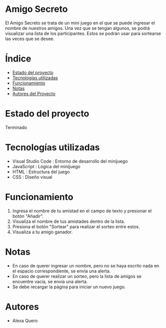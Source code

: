 <h1> Amigo Secreto </h1>

El Amigo Secreto se trata de un mini juego en el que
se puede ingresar el nombre de nuestros amigos. Una vez que se tengan algunos, se podrá visualizar una lista de los participantes. Estos
se podrán usar para sortearse las veces que se desee.

# Índice #

* [Estado del proyecto](#Estado-del-proyecto)
* [Tecnologías utilizadas](#Tecnologías-utilizadas)
* [Funcionamiento](#Funcionamiento)
* [Notas](#Notas)
* [Autores del Proyecto](#Autores)


# Estado del proyecto #
Terminado

# Tecnologías utilizadas #
- Visual Studio Code : Entorno de desarrollo del minijuego
- JavaScript : Lógica del minijuego
- HTML : Estructura del juego
- CSS : Diseño visual
# Funcionamiento #
1. Ingresa el nombre de tu amistad en el campo de texto y presionar el botón "Añadir".
2. Visualiza el nombre de tus amistades dentro de la lista.
3. Presiona el botón "Sortear" para realizar el sorteo entre estos.
4. Visualiza a tu amigo ganador.

# Notas #
* En caso de querer ingresar un nombre, pero no se haya escrito nada en el espacio correspondiente, se envía una alerta.
* En caso de querer realizar un sorteo, pero la lista de amigos se encuentre vacía, se envía una alerta.
* Se debe recargar la página para iniciar un nuevo juego.

# Autores #
- Alexa Quero 